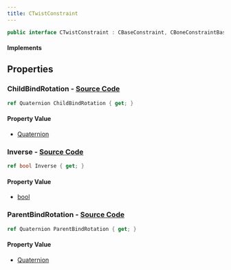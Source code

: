 ```yaml
---
title: CTwistConstraint
---
```


```csharp
public interface CTwistConstraint : CBaseConstraint, CBoneConstraintBase, ISchemaClass<CBoneConstraintBase>, ISchemaClass<CBaseConstraint>, ISchemaClass<CTwistConstraint>, ISchemaField, ISchemaClass, INativeHandle
```

#### Implements

## Properties

### **ChildBindRotation** - [Source Code](https://github.com/swiftly-solution/swiftlys2/blob/main/managed/src/SwiftlyS2.Generated/Schemas/Interfaces/CTwistConstraint.cs#L20)

```csharp
ref Quaternion ChildBindRotation { get; }
```

#### Property Value

- [Quaternion](/docs/api/shared/natives/quaternion)

### **Inverse** - [Source Code](https://github.com/swiftly-solution/swiftlys2/blob/main/managed/src/SwiftlyS2.Generated/Schemas/Interfaces/CTwistConstraint.cs#L16)

```csharp
ref bool Inverse { get; }
```

#### Property Value

- [bool](https://learn.microsoft.com/dotnet/api/system.boolean)

### **ParentBindRotation** - [Source Code](https://github.com/swiftly-solution/swiftlys2/blob/main/managed/src/SwiftlyS2.Generated/Schemas/Interfaces/CTwistConstraint.cs#L18)

```csharp
ref Quaternion ParentBindRotation { get; }
```

#### Property Value

- [Quaternion](/docs/api/shared/natives/quaternion)

